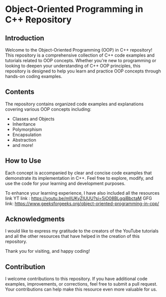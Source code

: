 # Object-Oriented Programming in C++ Repository

## Introduction
Welcome to the Object-Oriented Programming (OOP) in C++ repository! This repository is a comprehensive collection of C++ code examples and tutorials related to OOP concepts.
Whether you're new to programming or looking to deepen your understanding of C++ OOP principles, this repository is designed to help you learn and practice OOP concepts
through hands-on coding examples.

## Contents
The repository contains organized code examples and explanations covering various OOP concepts including:
- Classes and Objects
- Inheritance
- Polymorphism
- Encapsulation
- Abstraction
- and more!

## How to Use
Each concept is accompanied by clear and concise code examples that demonstrate its implementation in C++. Feel free to explore, modify, and use the code for your learning and development purposes.

To enhance your learning experience, I have also included all the resources link 
YT link : https://youtu.be/mlIUKyZIUUU?si=5jO08BLgqjBbctaM
GFG link: https://www.geeksforgeeks.org/object-oriented-programming-in-cpp/

## Acknowledgments
I would like to express my gratitude to the creators of the YouTube tutorials and all the other resources that have helped in the creation of this repository.

Thank you for visiting, and happy coding!

## Contribution
I welcome contributions to this repository. If you have additional code examples, improvements, or corrections, feel free to submit a pull request. 
Your contributions can help make this resource even more valuable for us.
